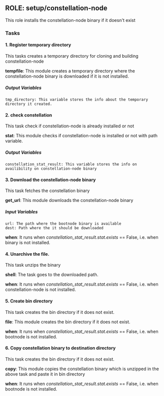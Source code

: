 ## ROLE: setup/constellation-node
This role installs the constellation-node binary if it doesn't exist

### Tasks

#### 1. Register temporary directory
This tasks creates a temporary directory for cloning and building constellation-node

**tempfile**: This module creates a temporary directory where the constellation-node binary is downloaded if it is not installed.

##### Output Variables

    tmp_directory: This variable stores the info about the temporary directory it created.

#### 2. check constellation
This task check if constellation-node is already installed or not

**stat**: This module checks if constellation-node is installed or not with path variable.

##### Output Variables
    constellation_stat_result: This variable stores the info on availibility on constellation-node binary

#### 3. Download the constellation-node binary
This task fetches the constellation binary

**get_url**: This module downloads the constellation-node binary

##### Input Variables
    url: The path where the bootnode binary is available
    dest: Path where the it should be downloaded

**when**: It runs when *constellation_stat_result.stat.exists* == False, i.e. when binary is not installed.

#### 4. Unarchive the file.
This task unzips the binary

**shell**: The task goes to the downloaded path.

**when**: It runs when *constellation_stat_result.stat.exists* == False, i.e. when constellation-node is not installed.

#### 5. Create bin directory
This task creates the bin directory if it does not exist.

**file**: This module creates the bin directory if it does not exist.

**when**: It runs when *constellation_stat_result.stat.exists* == False, i.e. when bootnode is not installed.

#### 6. Copy constellation binary to destination directory
This task creates the bin directory if it does not exist.

**copy**: This module copies the constellation binary which is unzipped in the above task and paste it in bin directory

**when**: It runs when *constellation_stat_result.stat.exists* == False, i.e. when bootnode is not installed.
